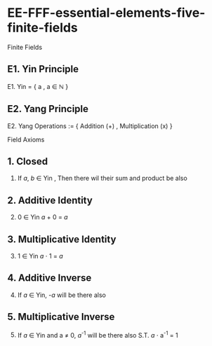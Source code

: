 # EE-FFF-essential-elements-five-finite-fields
Finite Fields

## E1. Yin Principle
E1. Yin = { a , a ∈ ℕ }

## E2. Yang Principle
E2. Yang  Operations := { Addition (+) , Multiplication (x) }

Field Axioms

## 1. Closed
1.  If *a*, *b* ∈ Yin , Then there wil their sum and product be also  

## 2. Additive Identity
2. 0 ∈ Yin *a* + 0 = *a*

## 3. Multiplicative Identity
3. 1 ∈ Yin *a* ⋅ 1 = *a*

## 4. Additive Inverse
4. If *a* ∈ Yin, -*a* will be there also

## 5. Multiplicative Inverse
5. If *a* ∈ Yin and a ≠ 0, *a*<sup>-1</sup> will be there also S.T. *a* ⋅ a<sup>-1</sup> = 1
